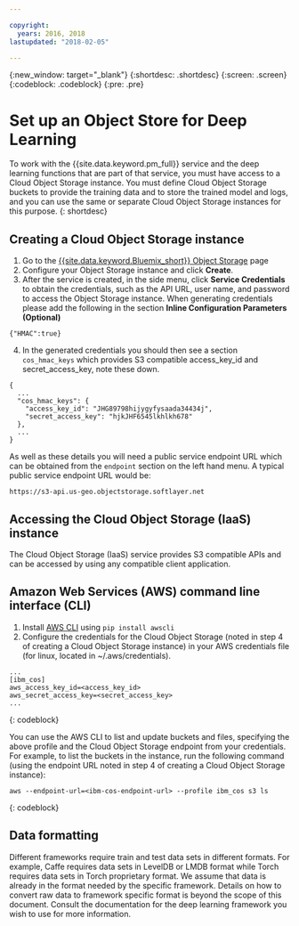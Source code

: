 ```yaml
---

copyright:
  years: 2016, 2018
lastupdated: "2018-02-05"

---
```

{:new_window: target="_blank"}
{:shortdesc: .shortdesc}
{:screen: .screen}
{:codeblock: .codeblock}
{:pre: .pre}

# Set up an Object Store for Deep Learning

To work with the {{site.data.keyword.pm_full}} service and the deep learning functions that are part of that service, you must have access to a Cloud Object Storage instance.  You must define Cloud Object Storage buckets to provide the training data and to store the trained model and logs, and you can use the same or separate Cloud Object Storage instances for this purpose.
{: shortdesc}

## Creating a Cloud Object Storage instance

1. Go to the [{{site.data.keyword.Bluemix_short}} Object Storage](https://console.bluemix.net/catalog/infrastructure/cloud-object-storage) page    
2. Configure your Object Storage instance and click **Create**.
3. After the service is created, in the side menu, click **Service Credentials** to obtain the credentials, such as the API URL, user name, and password to access the Object Storage instance.  When generating credentials please add the following in the section **Inline Configuration Parameters (Optional)**

  `{"HMAC":true}`

4. In the generated credentials you should then see a section `cos_hmac_keys` which provides S3 compatible access_key_id and secret_access_key, note these down.

```
{
  ...
  "cos_hmac_keys": {
    "access_key_id": "JHG89798hijygyfysaada34434j",
    "secret_access_key": "hjkJHF6545lkhlkh678"
  },
  ...
}
```

As well as these details you will need a public service endpoint URL which can be obtained from the `endpoint` section on the left hand menu.  A typical public service endpoint URL would be:

`https://s3-api.us-geo.objectstorage.softlayer.net`

## Accessing the Cloud Object Storage (IaaS) instance

The Cloud Object Storage (IaaS) service provides S3 compatible APIs and can be accessed by using any compatible client application.

## Amazon Web Services (AWS) command line interface (CLI)

1. Install [AWS CLI](https://aws.amazon.com/cli/) using `pip install awscli`
2. Configure the credentials for the Cloud Object Storage (noted in step 4 of creating a Cloud Object Storage instance) in your AWS credentials file (for linux, located in ~/.aws/credentials).

```
...
[ibm_cos]
aws_access_key_id=<access_key_id>
aws_secret_access_key=<secret_access_key>
...

```
{: codeblock}

You can use the AWS CLI to list and update buckets and files, specifying the above profile and the Cloud Object Storage endpoint from your credentials.  For example, to list the buckets in the instance, run the following command (using the endpoint URL noted in step 4 of creating a Cloud Object Storage instance):

```
aws --endpoint-url=<ibm-cos-endpoint-url> --profile ibm_cos s3 ls
```
{: codeblock}

## Data formatting

Different frameworks require train and test data sets in different formats. For example, Caffe requires data sets in LevelDB or LMDB format while Torch requires data sets in Torch proprietary format. We assume that data is already in the format needed by the specific framework. Details on how to convert raw data to framework specific format is beyond the scope of this document. Consult the documentation for the deep learning framework you wish to use for more information.

